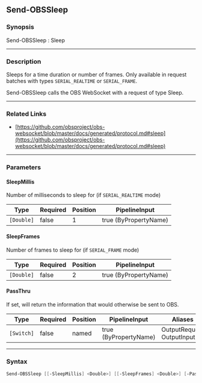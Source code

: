 Send-OBSSleep
-------------




### Synopsis
Send-OBSSleep : Sleep



---


### Description

Sleeps for a time duration or number of frames. Only available in request batches with types `SERIAL_REALTIME` or `SERIAL_FRAME`.


Send-OBSSleep calls the OBS WebSocket with a request of type Sleep.



---


### Related Links
* [https://github.com/obsproject/obs-websocket/blob/master/docs/generated/protocol.md#sleep](https://github.com/obsproject/obs-websocket/blob/master/docs/generated/protocol.md#sleep)





---


### Parameters
#### **SleepMillis**

Number of milliseconds to sleep for (if `SERIAL_REALTIME` mode)






|Type      |Required|Position|PipelineInput        |
|----------|--------|--------|---------------------|
|`[Double]`|false   |1       |true (ByPropertyName)|



#### **SleepFrames**

Number of frames to sleep for (if `SERIAL_FRAME` mode)






|Type      |Required|Position|PipelineInput        |
|----------|--------|--------|---------------------|
|`[Double]`|false   |2       |true (ByPropertyName)|



#### **PassThru**

If set, will return the information that would otherwise be sent to OBS.






|Type      |Required|Position|PipelineInput        |Aliases                      |
|----------|--------|--------|---------------------|-----------------------------|
|`[Switch]`|false   |named   |true (ByPropertyName)|OutputRequest<br/>OutputInput|





---


### Syntax
```PowerShell
Send-OBSSleep [[-SleepMillis] <Double>] [[-SleepFrames] <Double>] [-PassThru] [<CommonParameters>]
```
